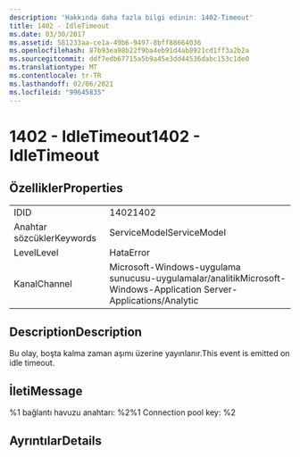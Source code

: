 ```yaml
---
description: 'Hakkında daha fazla bilgi edinin: 1402-Timeout'
title: 1402 - IdleTimeout
ms.date: 03/30/2017
ms.assetid: 581233aa-ce1a-49b6-9497-8bff88664036
ms.openlocfilehash: 87b93ea98b22f9ba4eb91d4ab8921cd1ff3a2b2a
ms.sourcegitcommit: ddf7edb67715a5b9a45e3dd44536dabc153c1de0
ms.translationtype: MT
ms.contentlocale: tr-TR
ms.lasthandoff: 02/06/2021
ms.locfileid: "99645835"
---
```

# <a name="1402---idletimeout"></a><span data-ttu-id="d6359-103">1402 - IdleTimeout</span><span class="sxs-lookup"><span data-stu-id="d6359-103">1402 - IdleTimeout</span></span>

## <a name="properties"></a><span data-ttu-id="d6359-104">Özellikler</span><span class="sxs-lookup"><span data-stu-id="d6359-104">Properties</span></span>  
  
|||  
|-|-|  
|<span data-ttu-id="d6359-105">ID</span><span class="sxs-lookup"><span data-stu-id="d6359-105">ID</span></span>|<span data-ttu-id="d6359-106">1402</span><span class="sxs-lookup"><span data-stu-id="d6359-106">1402</span></span>|  
|<span data-ttu-id="d6359-107">Anahtar sözcükler</span><span class="sxs-lookup"><span data-stu-id="d6359-107">Keywords</span></span>|<span data-ttu-id="d6359-108">ServiceModel</span><span class="sxs-lookup"><span data-stu-id="d6359-108">ServiceModel</span></span>|  
|<span data-ttu-id="d6359-109">Level</span><span class="sxs-lookup"><span data-stu-id="d6359-109">Level</span></span>|<span data-ttu-id="d6359-110">Hata</span><span class="sxs-lookup"><span data-stu-id="d6359-110">Error</span></span>|  
|<span data-ttu-id="d6359-111">Kanal</span><span class="sxs-lookup"><span data-stu-id="d6359-111">Channel</span></span>|<span data-ttu-id="d6359-112">Microsoft-Windows-uygulama sunucusu-uygulamalar/analitik</span><span class="sxs-lookup"><span data-stu-id="d6359-112">Microsoft-Windows-Application Server-Applications/Analytic</span></span>|  
  
## <a name="description"></a><span data-ttu-id="d6359-113">Description</span><span class="sxs-lookup"><span data-stu-id="d6359-113">Description</span></span>  

 <span data-ttu-id="d6359-114">Bu olay, boşta kalma zaman aşımı üzerine yayınlanır.</span><span class="sxs-lookup"><span data-stu-id="d6359-114">This event is emitted on idle timeout.</span></span>  
  
## <a name="message"></a><span data-ttu-id="d6359-115">İleti</span><span class="sxs-lookup"><span data-stu-id="d6359-115">Message</span></span>  

 <span data-ttu-id="d6359-116">%1 bağlantı havuzu anahtarı: %2</span><span class="sxs-lookup"><span data-stu-id="d6359-116">%1 Connection pool key: %2</span></span>  
  
## <a name="details"></a><span data-ttu-id="d6359-117">Ayrıntılar</span><span class="sxs-lookup"><span data-stu-id="d6359-117">Details</span></span>
